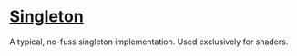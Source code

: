 # [Singleton](Singleton.hpp)

A typical, no-fuss singleton implementation. Used exclusively for shaders.
